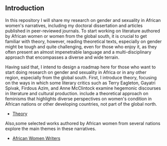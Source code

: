 ## Introduction

In this repository I will share my research on gender and sexuality in African women's narratives, including my doctoral dissertation and articles published in peer-reviewed journals. To start working on literature authored by African women or women from the global south, it is crucial to get familiar with theory, however, reading theoretical texts, especially on gender might be tough and quite challenging, even for those who enjoy it, as they often present 
an almost impenetrable language and a multi-disciplinary approach that encompasses a diverse and wide terrain.  

Having said that, I intend to design a roadmap here for those who want to start doing research on gender and sexuality in Africa or in any other region, especially from the global south. First, I introduce theory, focusing on the ways in which some literary critics such as Terry Eagleton, Gayatri Spivak, Firdous Azim, and Anne McClintock examine hegemonic discourses in literature and cultural production. include a theoretical approach on feminisms that highlights diverse perspectives on women's condition in African nations or other developing countries, not part of the global north. 


- [Theory](https://github.com/meyresilva/AfricanWomenLit/tree/main/theory)


Also,some selected works authored by African women from several nations explore
the main themes in these narratives.


- [African Women Writers](https://github.com/meyresilva/AfricanWomenLit/tree/main/authors)














